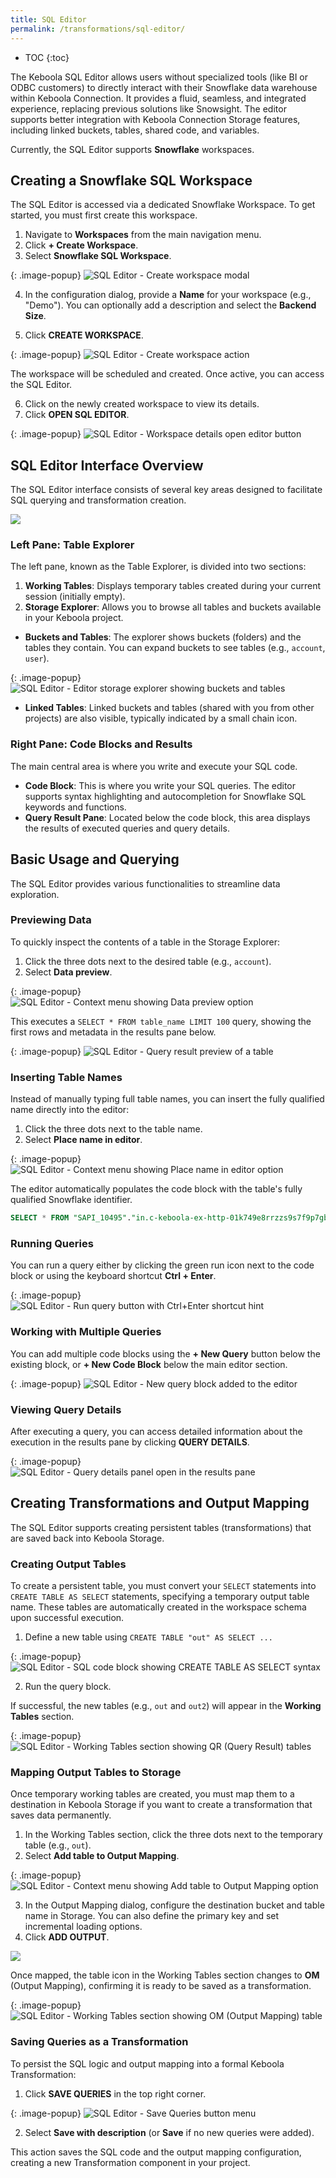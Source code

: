 ```yaml
---
title: SQL Editor
permalink: /transformations/sql-editor/
---
```


* TOC
{:toc}

The Keboola SQL Editor allows users without specialized tools (like BI or ODBC customers) to directly interact with their Snowflake data warehouse within Keboola Connection. It provides a fluid, seamless, and integrated experience, replacing previous solutions like Snowsight. The editor supports better integration with Keboola Connection Storage features, including linked buckets, tables, shared code, and variables.

Currently, the SQL Editor supports **Snowflake** workspaces.

## Creating a Snowflake SQL Workspace

The SQL Editor is accessed via a dedicated Snowflake Workspace. To get started, you must first create this workspace.

1.  Navigate to **Workspaces** from the main navigation menu.
2.  Click **+ Create Workspace**.
3.  Select **Snowflake SQL Workspace**.

{: .image-popup}
![SQL Editor - Create workspace modal](/transformations/sql-editor/01-create-workspace-modal.jpg)

4.  In the configuration dialog, provide a **Name** for your workspace (e.g., "Demo"). You can optionally add a description and select the **Backend Size**.

5.  Click **CREATE WORKSPACE**.

{: .image-popup}
![SQL Editor - Create workspace action](/transformations/sql-editor/02-create-workspace-action.jpg)

The workspace will be scheduled and created. Once active, you can access the SQL Editor.

6.  Click on the newly created workspace to view its details.
7.  Click **OPEN SQL EDITOR**.

{: .image-popup}
![SQL Editor - Workspace details open editor button](/transformations/sql-editor/03-workspace-details-open-editor.jpg)

## SQL Editor Interface Overview

The SQL Editor interface consists of several key areas designed to facilitate SQL querying and transformation creation.

![](1:45)

### Left Pane: Table Explorer

The left pane, known as the Table Explorer, is divided into two sections:

1.  **Working Tables**: Displays temporary tables created during your current session (initially empty).
2.  **Storage Explorer**: Allows you to browse all tables and buckets available in your Keboola project.

*   **Buckets and Tables**: The explorer shows buckets (folders) and the tables they contain. You can expand buckets to see tables (e.g., `account`, `user`).

{: .image-popup}
![SQL Editor - Editor storage explorer showing buckets and tables](/transformations/sql-editor/04-editor-storage-explorer.jpg)

*   **Linked Tables**: Linked buckets and tables (shared with you from other projects) are also visible, typically indicated by a small chain icon.

### Right Pane: Code Blocks and Results

The main central area is where you write and execute your SQL code.

*   **Code Block**: This is where you write your SQL queries. The editor supports syntax highlighting and autocompletion for Snowflake SQL keywords and functions. 
*   **Query Result Pane**: Located below the code block, this area displays the results of executed queries and query details.

## Basic Usage and Querying

The SQL Editor provides various functionalities to streamline data exploration.

### Previewing Data

To quickly inspect the contents of a table in the Storage Explorer:

1.  Click the three dots next to the desired table (e.g., `account`).
2.  Select **Data preview**.

{: .image-popup}
![SQL Editor - Context menu showing Data preview option](/transformations/sql-editor/05-data-preview-menu.jpg)

This executes a `SELECT * FROM table_name LIMIT 100` query, showing the first rows and metadata in the results pane below. 

{: .image-popup}
![SQL Editor - Query result preview of a table](/transformations/sql-editor/06-query-result-preview.jpg)

### Inserting Table Names

Instead of manually typing full table names, you can insert the fully qualified name directly into the editor:

1.  Click the three dots next to the table name.
2.  Select **Place name in editor**.

{: .image-popup}
![SQL Editor - Context menu showing Place name in editor option](/transformations/sql-editor/07-place-name-in-editor-menu.jpg)

The editor automatically populates the code block with the table's fully qualified Snowflake identifier.

```sql
SELECT * FROM "SAPI_10495"."in.c-keboola-ex-http-01k749e8rrzzs9s7f9p7gbrg"."account";
```

### Running Queries

You can run a query either by clicking the green run icon next to the code block or using the keyboard shortcut **Ctrl + Enter**.

{: .image-popup}
![SQL Editor - Run query button with Ctrl+Enter shortcut hint](/transformations/sql-editor/08-run-query-button.jpg)

### Working with Multiple Queries

You can add multiple code blocks using the **+ New Query** button below the existing block, or **+ New Code Block** below the main editor section.

{: .image-popup}
![SQL Editor - New query block added to the editor](/transformations/sql-editor/09-new-query-block.jpg)

### Viewing Query Details

After executing a query, you can access detailed information about the execution in the results pane by clicking **QUERY DETAILS**.

{: .image-popup}
![SQL Editor - Query details panel open in the results pane](/transformations/sql-editor/10-query-details-panel.jpg)

## Creating Transformations and Output Mapping

The SQL Editor supports creating persistent tables (transformations) that are saved back into Keboola Storage.

### Creating Output Tables

To create a persistent table, you must convert your `SELECT` statements into `CREATE TABLE AS SELECT` statements, specifying a temporary output table name. These tables are automatically created in the workspace schema upon successful execution.

1.  Define a new table using `CREATE TABLE "out" AS SELECT ...`

{: .image-popup}
![SQL Editor - SQL code block showing CREATE TABLE AS SELECT syntax](/transformations/sql-editor/11-create-table-select.jpg)

2.  Run the query block.

If successful, the new tables (e.g., `out` and `out2`) will appear in the **Working Tables** section.

{: .image-popup}
![SQL Editor - Working Tables section showing QR (Query Result) tables](/transformations/sql-editor/12-working-tables-qr.jpg)

### Mapping Output Tables to Storage

Once temporary working tables are created, you must map them to a destination in Keboola Storage if you want to create a transformation that saves data permanently.

1.  In the Working Tables section, click the three dots next to the temporary table (e.g., `out`).
2.  Select **Add table to Output Mapping**.

{: .image-popup}
![SQL Editor - Context menu showing Add table to Output Mapping option](/transformations/sql-editor/13-add-to-output-mapping-menu.jpg)

3.  In the Output Mapping dialog, configure the destination bucket and table name in Storage. You can also define the primary key and set incremental loading options.
4.  Click **ADD OUTPUT**.

![](6:30)

Once mapped, the table icon in the Working Tables section changes to **OM** (Output Mapping), confirming it is ready to be saved as a transformation.

{: .image-popup}
![SQL Editor - Working Tables section showing OM (Output Mapping) table](/transformations/sql-editor/14-working-tables-om.jpg)

### Saving Queries as a Transformation

To persist the SQL logic and output mapping into a formal Keboola Transformation:

1.  Click **SAVE QUERIES** in the top right corner.

{: .image-popup}
![SQL Editor - Save Queries button menu](/transformations/sql-editor/15-save-queries-button.jpg)

2.  Select **Save with description** (or **Save** if no new queries were added).

This action saves the SQL code and the output mapping configuration, creating a new Transformation component in your project.
